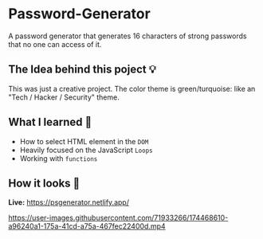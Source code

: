 # Password-Generator
A password generator that generates 16 characters of strong passwords that no one can access of it.

## The Idea behind this poject 💡
This was just a creative project. The color theme is green/turquoise: like an "Tech / Hacker / Security" theme.
## What I learned 🧠
- How to select HTML element in the `DOM`
- Heavily focused on the JavaScript `Loops`
-  Working with `functions`

## How it looks 🎥

**Live:** https://psgenerator.netlify.app/




https://user-images.githubusercontent.com/71933266/174468610-a96240a1-175a-41cd-a75a-467fec22400d.mp4

